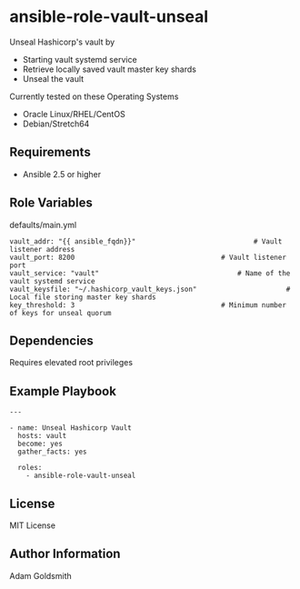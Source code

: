 # ansible-role-vault-unseal

Unseal Hashicorp's vault by
* Starting vault systemd service
* Retrieve locally saved vault master key shards
* Unseal the vault

Currently tested on these Operating Systems
* Oracle Linux/RHEL/CentOS
* Debian/Stretch64

Requirements
------------

* Ansible 2.5 or higher

Role Variables
--------------

defaults/main.yml
```
vault_addr: "{{ ansible_fqdn}}"								# Vault listener address
vault_port: 8200									# Vault listener port
vault_service: "vault"									# Name of the vault systemd service
vault_keysfile: "~/.hashicorp_vault_keys.json"						# Local file storing master key shards
key_threshold: 3									# Minimum number of keys for unseal quorum
```

Dependencies
------------

Requires elevated root privileges

Example Playbook
----------------

```
---

- name: Unseal Hashicorp Vault
  hosts: vault
  become: yes
  gather_facts: yes

  roles:
    - ansible-role-vault-unseal
```

License
-------

MIT License

Author Information
------------------

Adam Goldsmith

